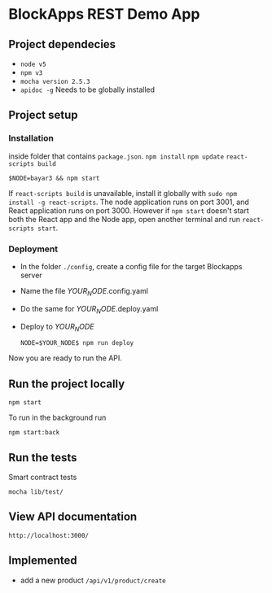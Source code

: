 # BlockApps REST Demo App

## Project dependecies
* `node v5`
* `npm v3`
* `mocha version 2.5.3`
* `apidoc -g` Needs to be globally installed

## Project setup

### Installation

inside folder that contains `package.json`. 
`npm install` 
`npm update`
`react-scripts build`

`$NODE=bayar3 && npm start`

If `react-scripts build` is unavailable, install it globally with `sudo npm install -g react-scripts`.
The node application runs on port 3001, and React application runs on port 3000. However if `npm start` doesn't start both the React app and the Node app, open another terminal and run `react-scripts start`. 

### Deployment
* In the folder `./config`, create a config file for the target Blockapps server
* Name the file $YOUR_NODE$.config.yaml
* Do the same for $YOUR_NODE$.deploy.yaml
* Deploy to $YOUR_NODE$

  `NODE=$YOUR_NODE$ npm run deploy`

Now you are ready to run the API.

## Run the project locally

`npm start`

To run in the background run

`npm start:back`

## Run the tests

Smart contract tests

`mocha lib/test/`

## View API documentation
`http://localhost:3000/`

## Implemented
* add a new product `/api/v1/product/create`

